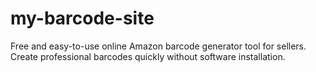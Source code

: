 # my-barcode-site
Free and easy-to-use online Amazon barcode generator tool for sellers. Create professional barcodes quickly without software installation.
